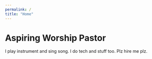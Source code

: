 ```yaml
---
permalink: /
title: "Home"
---
```


# Aspiring Worship Pastor
I play instrument and sing song. I do tech and stuff too. Plz hire me plz. 